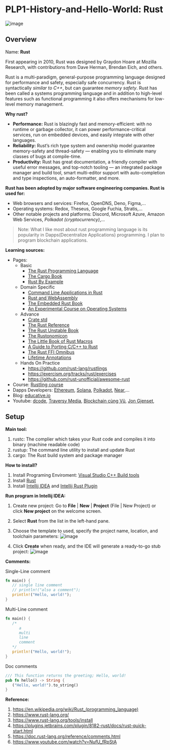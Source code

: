 # PLP1-History-and-Hello-World: Rust
![image](https://user-images.githubusercontent.com/88206341/154418337-aacad72f-c7ce-43d3-b39f-9a8a8f3c083d.png)
## Overview
Name: **Rust**

First appearing in 2010, Rust was designed by Graydon Hoare at Mozilla Research, with contributions from Dave Herman, Brendan Eich, and others.

Rust is a multi-paradigm, general-purpose programming language designed for performance and safety, especially safe concurrency. Rust is syntactically _similar to C++_, but can guarantee _memory safety_. Rust has been called a systems programming language and in addition to high-level features such as functional programming it also offers mechanisms for low-level memory management.

**Why rust?**
- **Performance:** Rust is blazingly fast and memory-efficient: with no runtime or garbage collector, it can power performance-critical services, run on embedded devices, and easily integrate with other languages.
- **Reliability:** Rust’s rich type system and ownership model guarantee memory-safety and thread-safety — enabling you to eliminate many classes of bugs at compile-time.
- **Productivity:** Rust has great documentation, a friendly compiler with useful error messages, and top-notch tooling — an integrated package manager and build tool, smart multi-editor support with auto-completion and type inspections, an auto-formatter, and more.

**Rust has been adopted by major software engineering companies. Rust is used for:**
- Web browsers and services: Firefox, OpenDNS, Deno, Figma,...
- Operating systems: Redox, Theseus, Google Fuchia, Stratis,...
- Other notable projects and platforms: Discord, Microsoft Azure, Amazon Web Services, _Polkadot (cryptocurrency)_,...

> Note: What I like most about rust programming language is its popularity in Dapps(Decentralize Applications) programming. I plan to program blockchain applications. 

**Learning sources:**
- Pages: 
  - Basic
    - [The Rust Programming Language](https://doc.rust-lang.org/stable/book/)
    - [The Cargo Book](https://doc.rust-lang.org/cargo/index.html)
    - [Rust By Example](https://doc.rust-lang.org/rust-by-example/)
  - Domain Specific
    - [Command Line Applications in Rust](https://rust-cli.github.io/book/index.html)
    - [Rust and WebAssembly](https://rustwasm.github.io/docs/book/#how-to-read-this-book)
    - [The Embedded Rust Book](https://doc.rust-lang.org/stable/embedded-book/)
    - [An Experimental Course on Operating Systems](https://cs140e.sergio.bz/)
  - Advance
    - [Crate std](https://doc.rust-lang.org/std/index.html)
    - [The Rust Reference](https://doc.rust-lang.org/reference/index.html)
    - [The Rust Unstable Book](https://doc.rust-lang.org/nightly/unstable-book/index.html)
    - [The Rustonomicon](https://doc.rust-lang.org/nomicon/)
    - [The Little Book of Rust Macros](https://veykril.github.io/tlborm/introduction.html)
    - [A Guide to Porting C/C++ to Rust](https://locka99.gitbooks.io/a-guide-to-porting-c-to-rust/content/)
    - [The Rust FFI Omnibus](https://jakegoulding.com/rust-ffi-omnibus/)
    - [Lifetime Annotations](https://www.youtube.com/watch?v=rAl-9HwD858&list=PLqbS7AVVErFiWDOAVrPt7aYmnuuOLYvaO&t=0s)
  - Hands On Practice
    - https://github.com/rust-lang/rustlings
    - https://exercism.org/tracks/rust/exercises
    - https://github.com/rust-unofficial/awesome-rust
- Course: [Rustling course](https://github.com/rust-lang/rustlings/)
- Dapps Developers: [Ethereum](https://ethereum.org/en/developers/docs/programming-languages/rust/), [Solana](https://docs.solana.com/developing/on-chain-programs/developing-rust), [Polkadot](https://polkadot.network/technology/), [Near](https://docs.near.org/docs/develop/contracts/rust/intro),...
- Blog: [educative.io](https://www.educative.io/blog/rust-tutorial-from-scratch)
- Youtube: [dcode](https://www.youtube.com/watch?v=vOMJlQ5B-M0&list=PLVvjrrRCBy2JSHf9tGxGKJ-bYAN_uDCUL), [Traversy Media](https://www.youtube.com/watch?v=zF34dRivLOw), [Blockchain cùng Vũ](https://www.youtube.com/watch?v=k9dM0SiX9iU&list=PLFnEYduGTiXE2ejxmzTIraP2feI-pmeuw), [Jon Gjenset](https://www.youtube.com/channel/UC_iD0xppBwwsrM9DegC5cQQ), 


## Setup

**Main tool:**
1. rustc: The complier which takes your Rust code and compiles it into binary (machine readable code)
2. rustup: The command line utility to install and update Rust
3. cargo: The Rust build system and package manager

**How to install?**
1. Install Programing Enviroment: [Visual Studio C++ Build tools](https://visualstudio.microsoft.com/visual-cpp-build-tools/) 
2. Install [Rust](https://www.rust-lang.org/tools/install)
3. Install [Intellij IDEA](https://www.jetbrains.com/idea/) and [Intellij Rust Plugin](https://www.jetbrains.com/rust/)

**Run program in Intellij IDEA:**
1. Create new project: Go to **File** | **New** | **Project** (File | New Project) or click **New project** on the welcome screen.
2. Select **Rust** from the list in the left-hand pane.
3. Choose the template to used, specify the project name, location, and toolchain parameters:
![image](https://user-images.githubusercontent.com/88206341/154417869-3540cdb4-8be8-4d91-8ea9-7f66bc66d4ae.png)

4. Click **Create** when ready, and the IDE will generate a ready-to-go stub project:
![image](https://user-images.githubusercontent.com/88206341/154417918-4ab4f2ae-7327-4f1f-9e83-6de50179ff17.png)


**Comments:**

Single-Line comment

```rust
fn main() {
   // single line comment
   // println!("also a comment");
   println!("Hello, world!");
}
```
Multi-Line comment
```rust
fn main() {
   /*
      a
      multi
      line
      comment
   */
   println!("Hello, world!");
}
```
Doc comments
```rust
/// This function returns the greeting; Hello, world!
pub fn hello() -> String {
   ("Hello, world!").to_string()
}
```
**Reference:**
1. https://en.wikipedia.org/wiki/Rust_(programming_language)
2. https://www.rust-lang.org/
3. https://www.rust-lang.org/tools/install
4. https://plugins.jetbrains.com/plugin/8182-rust/docs/rust-quick-start.html
5. https://doc.rust-lang.org/reference/comments.html
6. https://www.youtube.com/watch?v=NufU_fRpStA
